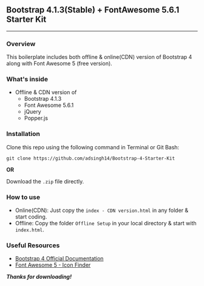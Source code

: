 ## Bootstrap 4.1.3(Stable) + FontAwesome 5.6.1 Starter Kit
---

### Overview

This boilerplate includes both offline & online(CDN) version of Bootstrap 4 along with Font Awesome 5 (free version).


### What's inside

* Offline & CDN version of
  * Bootstrap 4.1.3
  * Font Awesome 5.6.1
  * jQuery
  * Popper.js


### Installation

Clone this repo using the following command in Terminal or Git Bash:

 ```git clone https://github.com/adsingh14/Bootstrap-4-Starter-Kit```

**OR**

Download the `.zip` file directly.


### How to use

* Online(CDN): Just copy the `index - CDN version.html` in any folder & start coding.
* Offline: Copy the folder `Offline Setup` in your local directory & start with `index.html`.


### Useful Resources

* [Bootstrap 4 Official Documentation](https://getbootstrap.com/docs/4.1/getting-started/introduction/)
* [Font Awesome 5 - Icon Finder](https://fontawesome.com/icons)


**_Thanks for downloading!_**